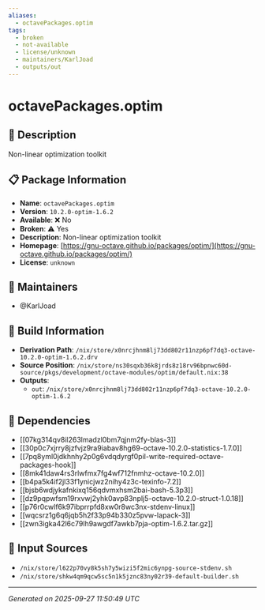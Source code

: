 ```yaml
---
aliases:
  - octavePackages.optim
tags:
  - broken
  - not-available
  - license/unknown
  - maintainers/KarlJoad
  - outputs/out
---
```


# octavePackages.optim

## 📝 Description

Non-linear optimization toolkit

## 📋 Package Information

- **Name**: `octavePackages.optim`
- **Version**: `10.2.0-optim-1.6.2`
- **Available**: ❌ No
- **Broken**: ⚠️ Yes
- **Description**: Non-linear optimization toolkit
- **Homepage**: [https://gnu-octave.github.io/packages/optim/](https://gnu-octave.github.io/packages/optim/)
- **License**: `unknown`
## 👥 Maintainers

- @KarlJoad


## 🔧 Build Information

- **Derivation Path**: `/nix/store/x0nrcjhnm8lj73dd802r11nzp6pf7dq3-octave-10.2.0-optim-1.6.2.drv`
- **Source Position**: `/nix/store/ns30sqxb36k8jrds8z18rv96bpnwc60d-source/pkgs/development/octave-modules/optim/default.nix:38`
- **Outputs**:
  - `out`:  `/nix/store/x0nrcjhnm8lj73dd802r11nzp6pf7dq3-octave-10.2.0-optim-1.6.2`

## 🔗 Dependencies

- [[07kg314qv8il263lmadzl0bm7qjnm2fy-blas-3]]
- [[30p0c7xjrry8jzfvjz9ra9iabav8hg69-octave-10.2.0-statistics-1.7.0]]
- [[7pq8yml0jdkhnhy2p0g6vdqdyrgf0pil-write-required-octave-packages-hook]]
- [[8mk41daw4rs3rlwfmx7fg4wf712fnmhz-octave-10.2.0]]
- [[b4pa5k4if2jl33f1ynicjwz2nihy4z3c-texinfo-7.2]]
- [[bjsb6wdjykafnkixq156qdvmxhsm2bai-bash-5.3p3]]
- [[dz9pqpwfsm19rxvwj2yhk0avp83nplj5-octave-10.2.0-struct-1.0.18]]
- [[p76r0cwlf6k97ibprrpfd8xw0r8wc3nx-stdenv-linux]]
- [[wqcsrz1g6q6jqb5h2f33p94b330z5pvw-lapack-3]]
- [[zwn3igka42l6c79lh9awgdf7awkb7pja-optim-1.6.2.tar.gz]]

## 📁 Input Sources

- `/nix/store/l622p70vy8k5sh7y5wizi5f2mic6ynpg-source-stdenv.sh`
- `/nix/store/shkw4qm9qcw5sc5n1k5jznc83ny02r39-default-builder.sh`

---
*Generated on 2025-09-27 11:50:49 UTC*
